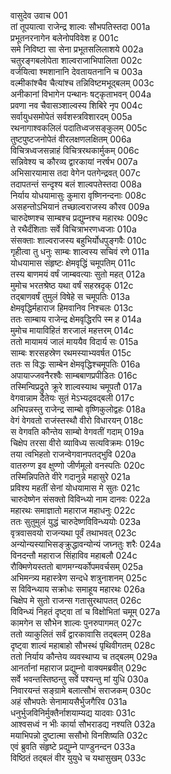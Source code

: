 वासुदेव उवाच	001  
तां तूपयात्वा राजेन्द्र शाल्वः सौभपतिस्तदा	001a  
प्रभूतनरनागेन बलेनोपविवेश ह	001c  
समे निविष्टा सा सेना प्रभूतसलिलाशये	002a  
चतुरङ्गबलोपेता शाल्वराजाभिपालिता	002c  
वर्जयित्वा श्मशानानि देवतायतनानि च	003a  
वल्मीकांश्चैव चैत्यांश्च तन्निविष्टमभूद्बलम्	003c  
अनीकानां विभागेन पन्थानः षट्कृताभवन्	004a  
प्रवणा नव चैवासञ्शाल्वस्य शिबिरे नृप	004c  
सर्वायुधसमोपेतं सर्वशस्त्रविशारदम्	005a  
रथनागाश्वकलिलं पदातिध्वजसङ्कुलम्	005c  
तुष्टपुष्टजनोपेतं वीरलक्षणलक्षितम्	006a  
विचित्रध्वजसन्नाहं विचित्ररथकार्मुकम्	006c  
सन्निवेश्य च कौरव्य द्वारकायां नरर्षभ	007a  
अभिसारयामास तदा वेगेन पतगेन्द्रवत्	007c  
तदापतन्तं सन्दृश्य बलं शाल्वपतेस्तदा	008a  
निर्याय योधयामासुः कुमारा वृष्णिनन्दनाः	008c  
असहन्तोऽभियानं तच्छाल्वराजस्य कौरव	009a  
चारुदेष्णश्च साम्बश्च प्रद्युम्नश्च महारथः	009c  
ते रथैर्दंशिताः सर्वे विचित्राभरणध्वजाः	010a  
संसक्ताः शाल्वराजस्य बहुभिर्योधपुङ्गवैः	010c  
गृहीत्वा तु धनुः साम्बः शाल्वस्य सचिवं रणे	011a  
योधयामास संहृष्टः क्षेमवृद्धिं चमूपतिम्	011c  
तस्य बाणमयं वर्षं जाम्बवत्याः सुतो महत्	012a  
मुमोच भरतश्रेष्ठ यथा वर्षं सहस्रदृक्	012c  
तद्बाणवर्षं तुमुलं विषेहे स चमूपतिः	013a  
क्षेमवृद्धिर्महाराज हिमवानिव निश्चलः	013c  
ततः साम्बाय राजेन्द्र क्षेमवृद्धिरपि स्म ह	014a  
मुमोच मायाविहितं शरजालं महत्तरम्	014c  
ततो मायामयं जालं माययैव विदार्य सः	015a  
साम्बः शरसहस्रेण रथमस्याभ्यवर्षत	015c  
ततः स विद्धः साम्बेन क्षेमवृद्धिश्चमूपतिः	016a  
अपायाज्जवनैरश्वैः साम्बबाणप्रपीडितः	016c  
तस्मिन्विप्रद्रुते क्रूरे शाल्वस्याथ चमूपतौ	017a  
वेगवान्नाम दैतेयः सुतं मेऽभ्यद्रवद्बली	017c  
अभिपन्नस्तु राजेन्द्र साम्बो वृष्णिकुलोद्वहः	018a  
वेगं वेगवतो राजंस्तस्थौ वीरो विधारयन्	018c  
स वेगवति कौन्तेय साम्बो वेगवतीं गदाम्	019a  
चिक्षेप तरसा वीरो व्याविध्य सत्यविक्रमः	019c  
तया त्वभिहतो राजन्वेगवानपतद्भुवि	020a  
वातरुग्ण इव क्षुण्णो जीर्णमूलो वनस्पतिः	020c  
तस्मिन्निपतिते वीरे गदानुन्ने महासुरे	021a  
प्रविश्य महतीं सेनां योधयामास मे सुतः	021c  
चारुदेष्णेन संसक्तो विविन्ध्यो नाम दानवः	022a  
महारथः समाज्ञातो महाराज महाधनुः	022c  
ततः सुतुमुलं युद्धं चारुदेष्णविविन्ध्ययोः	023a  
वृत्रवासवयो राजन्यथा पूर्वं तथाभवत्	023c  
अन्योन्यस्याभिसङ्क्रुद्धावन्योन्यं जघ्नतुः शरैः	024a  
विनदन्तौ महाराज सिंहाविव महाबलौ	024c  
रौक्मिणेयस्ततो बाणमग्न्यर्कोपमवर्चसम्	025a  
अभिमन्त्र्य महास्त्रेण सन्दधे शत्रुनाशनम्	025c  
स विविन्ध्याय सक्रोधः समाहूय महारथः	026a  
चिक्षेप मे सुतो राजन्स गतासुरथापतत्	026c  
विविन्ध्यं निहतं दृष्ट्वा तां च विक्षोभितां चमूम्	027a  
कामगेन स सौभेन शाल्वः पुनरुपागमत्	027c  
ततो व्याकुलितं सर्वं द्वारकावासि तद्बलम्	028a  
दृष्ट्वा शाल्वं महाबाहो सौभस्थं पृथिवीगतम्	028c  
ततो निर्याय कौन्तेय व्यवस्थाप्य च तद्बलम्	029a  
आनर्तानां महाराज प्रद्युम्नो वाक्यमब्रवीत्	029c  
सर्वे भवन्तस्तिष्ठन्तु सर्वे पश्यन्तु मां युधि	030a  
निवारयन्तं सङ्ग्रामे बलात्सौभं सराजकम्	030c  
अहं सौभपतेः सेनामायसैर्भुजगैरिव	031a  
धनुर्भुजविनिर्मुक्तैर्नाशयाम्यद्य यादवाः	031c  
आश्वसध्वं न भीः कार्या सौभराडद्य नश्यति	032a  
मयाभिपन्नो दुष्टात्मा ससौभो विनशिष्यति	032c  
एवं ब्रुवति संहृष्टे प्रद्युम्ने पाण्डुनन्दन	033a  
विष्ठितं तद्बलं वीर युयुधे च यथासुखम्	033c  
